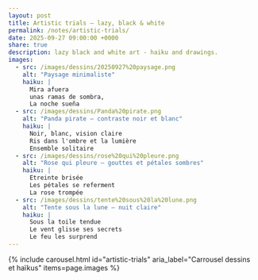 ```yaml
---
layout: post
title: Artistic trials — lazy, black & white
permalink: /notes/artistic-trials/
date: 2025-09-27 09:00:00 +0000   
share: true                       
description: lazy black and white art - haiku and drawings.
images:
  - src: /images/dessins/20250927%20paysage.png
    alt: "Paysage minimaliste"
    haiku: |
      Mira afuera
      unas ramas de sombra,
      La noche sueña
  - src: /images/dessins/Panda%20pirate.png
    alt: "Panda pirate — contraste noir et blanc"
    haiku: |
      Noir, blanc, vision claire
      Ris dans l'ombre et la lumière
      Ensemble solitaire
  - src: /images/dessins/rose%20qui%20pleure.png
    alt: "Rose qui pleure — gouttes et pétales sombres"
    haiku: |
      Etreinte brisée
      Les pétales se referment
      La rose trompée
  - src: /images/dessins/tente%20sous%20la%20lune.png
    alt: "Tente sous la lune — nuit claire"
    haiku: |
      Sous la toile tendue
      Le vent glisse ses secrets
      Le feu les surprend
---
```


<style>
.mw-carousel { position:relative; width:100%; margin:1.5rem auto 2rem; max-width:980px; }
.mw-carousel__viewport { overflow:hidden; border-radius:12px; }
.mw-carousel__track { display:flex; margin:0; padding:0; list-style:none; transition:transform 300ms ease; will-change:transform; }
.mw-carousel__slide { min-width:100%; box-sizing:border-box; }
.mw-carousel__img { display:block; width:100%; height:auto; max-height:80vh; object-fit:contain; }
.mw-carousel__btn { position:absolute; top:50%; transform:translateY(-50%); border:none; background:rgba(0,0,0,.5); color:#fff; width:40px; height:40px; border-radius:999px; cursor:pointer; display:grid; place-items:center; }
.mw-carousel__btn--prev { left:.5rem; }
.mw-carousel__btn--next { right:.5rem; }
.mw-carousel__dots { display:flex; justify-content:center; gap:.5rem; margin-top:.75rem; }
.mw-carousel__dot { width:.6rem; height:.6rem; border-radius:999px; border:none; background:#c9c9c9; cursor:pointer; }
.mw-carousel__dot[aria-selected="true"] { background:#555; }
</style>

{% include carousel.html
  id="artistic-trials"
  aria_label="Carrousel dessins et haïkus"
  items=page.images
%}

<script>
(function () {
  function initCarousel(root) {
    const track = root.querySelector('.mw-carousel__track');
    const slides = Array.from(root.querySelectorAll('.mw-carousel__slide'));
    const prevBtn = root.querySelector('.mw-carousel__btn--prev');
    const nextBtn = root.querySelector('.mw-carousel__btn--next');
    const dots = Array.from(root.querySelectorAll('.mw-carousel__dot'));
    let index = 0;

    function clamp(i){ return Math.max(0, Math.min(i, slides.length - 1)); }
    function goTo(i){ index = clamp(i); track.style.transform = `translateX(${index * -100}%)`; dots.forEach((d,k)=>d.setAttribute('aria-selected', String(k===index))); }
    function step(dir){ goTo(index + dir); }

    prevBtn?.addEventListener('click', ()=>step(-1));
    nextBtn?.addEventListener('click', ()=>step(1));
    dots.forEach(d => d.addEventListener('click', ()=>goTo(parseInt(d.dataset.to,10))));

    root.addEventListener('keydown', e => { if (e.key==='ArrowLeft') step(-1); if (e.key==='ArrowRight') step(1); });

    goTo(0);
  }
  document.addEventListener('DOMContentLoaded', () => {
    document.querySelectorAll('.mw-carousel').forEach(initCarousel);
  });
})();
</script>

